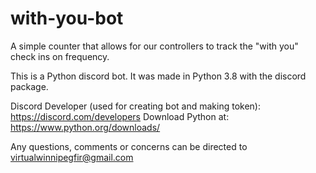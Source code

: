 # with-you-bot
A simple counter that allows for our controllers to track the "with you" check ins on frequency.

This is a Python discord bot. It was made in Python 3.8 with the discord package.

Discord Developer (used for creating bot and making token): https://discord.com/developers
Download Python at: https://www.python.org/downloads/

Any questions, comments or concerns can be directed to virtualwinnipegfir@gmail.com
